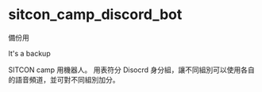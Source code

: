 # sitcon_camp_discord_bot

備份用

It's a backup

SITCON camp 用機器人。
用表符分 Disocrd 身分組，讓不同組別可以使用各自的語音頻道，並可對不同組別加分。
